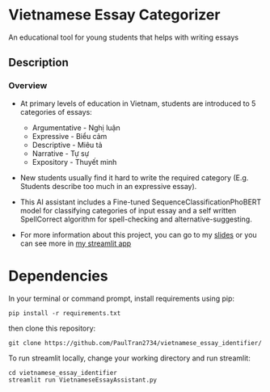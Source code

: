 # Vietnamese Essay Categorizer
An educational tool for young students that helps with writing essays
## Description
### Overview
- At primary levels of education in Vietnam, students are introduced to 5 categories of essays:
  - Argumentative - Nghị luận
  - Expressive - Biểu cảm
  - Descriptive - Miêu tả
  - Narrative - Tự sự
  - Expository - Thuyết minh

- New students usually find it hard to write the required category (E.g. Students describe too much in an expressive essay).
- This AI assistant includes a Fine-tuned SequenceClassificationPhoBERT model for classifying categories of input essay and a self written SpellCorrect algorithm for spell-checking and alternative-suggesting.
- For more information about this project, you can go to my [slides](https://hackmd.io/@Froggyplayz123/DL4AI_Presentation#/3) or you can see more in [my streamlit app](https://share.streamlit.io/paultran2734/vietnamese_essay_identifier/main/Final.py) 

# Dependencies

In your terminal or command prompt, install requirements using pip:
```
pip install -r requirements.txt
```
then clone this repository:
```
git clone https://github.com/PaulTran2734/vietnamese_essay_identifier/
```
To run streamlit locally, change your working directory and run streamlit:
```
cd vietnamese_essay_identifier
streamlit run VietnameseEssayAssistant.py
```
